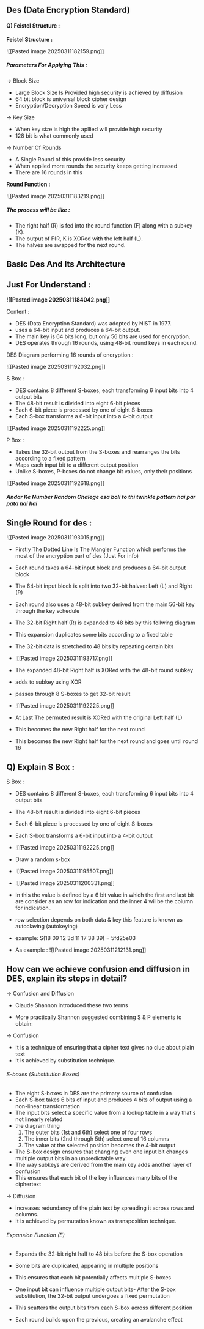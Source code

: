 
## Des (Data Encryption Standard) 

#### Q) Feistel Structure  : 

**Feistel Structure :**

![[Pasted image 20250311182159.png]]

##### Parameters For Applying This :

-> Block Size 

- Large Block Size Is Provided high security is achieved by diffusion
- 64 bit block is universal block cipher design
- Encryption/Decryption Speed is very Less
 
-> Key Size

- When key size is high the apllied will provide high security
- 128 bit is what commonly used

-> Number Of Rounds 

- A Single Round of this provide less security
- When applied more rounds the security keeps getting increased
- There are 16 rounds in this 

**Round Function :**

![[Pasted image 20250311183219.png]]

##### The process will be like :

- The right half (R) is fed into the round function (F) along with a subkey (K).
- The output of F(R, K is XORed with the left half (L).
- The halves are swapped for the next round.


## Basic Des And Its Architecture 


## Just For Understand :

**![[Pasted image 20250311184042.png]]**


Content :

- DES (Data Encryption Standard) was adopted by NIST in 1977.
- uses a 64-bit input and produces a 64-bit output.
- The main key is 64 bits long, but only 56 bits are used for encryption.
- DES operates through 16 rounds, using 48-bit round keys in each round.

DES Diagram performing 16 rounds of encryption :

![[Pasted image 20250311192032.png]]


S Box :

- DES contains 8 different S-boxes, each transforming 6 input bits into 4 output bits
- The 48-bit result is divided into eight 6-bit pieces
- Each 6-bit piece is processed by one of eight S-boxes
- Each S-box transforms a 6-bit input into a 4-bit output

![[Pasted image 20250311192225.png]]

P Box :

- Takes the 32-bit output from the S-boxes and rearranges the bits according to a fixed pattern
- Maps each input bit to a different output position
- Unlike S-boxes, P-boxes do not change bit values, only their positions

![[Pasted image 20250311192618.png]]

##### Andar Ke Number Random Chalege esa boli to thi twinkle pattern hai par pata nai hai

## Single Round for des :


![[Pasted image 20250311193015.png]]

- Firstly The Dotted Line Is The Mangler Function which performs the most of the encryption part of des (Just For info)

- Each round takes a 64-bit input block and produces a 64-bit output block
- The 64-bit input block is split into two 32-bit halves: Left (L) and Right (R)
- Each round also uses a 48-bit subkey derived from the main 56-bit key through the key schedule
- The 32-bit Right half (R) is expanded to 48 bits by this follwing diagram
- This expansion duplicates some bits according to a fixed table
- The 32-bit data is stretched to 48 bits by repeating certain bits
-  ![[Pasted image 20250311193717.png]]

- The expanded 48-bit Right half is XORed with the 48-bit round subkey
- adds to subkey using XOR
- passes through 8 S-boxes to get 32-bit result
- ![[Pasted image 20250311192225.png]]

- At Last The permuted result is XORed with the original Left half (L)
- This becomes the new Right half for the next round
- This becomes the new Right half for the next round and goes until round 16


## Q) Explain S Box :

S Box :

- DES contains 8 different S-boxes, each transforming 6 input bits into 4 output bits
- The 48-bit result is divided into eight 6-bit pieces
- Each 6-bit piece is processed by one of eight S-boxes
- Each S-box transforms a 6-bit input into a 4-bit output
- ![[Pasted image 20250311192225.png]]

- Draw a random s-box
- ![[Pasted image 20250311195507.png]]
- ![[Pasted image 20250311200331.png]]
- In this the value is defined by a 6 bit value in which the first and last bit are consider as an row for indication and the inner 4 wil be the column for indication.. 
- row selection depends on both data & key this feature is known as autoclaving (autokeying)
- example:
	S(18 09 12 3d 11 17 38 39) = 5fd25e03
- As example :
 ![[Pasted image 20250311212131.png]]


## How can we achieve confusion and diffusion in DES, explain its steps in detail?


-> Confusion and Diffusion

- Claude Shannon introduced these two terms

- More practically Shannon suggested combining S & P elements to obtain:

-> Confusion 

- It is a technique of ensuring that a cipher text gives no clue about plain text
- It is achieved by substitution technique.
###### S-boxes (Substitution Boxes)
- The eight S-boxes in DES are the primary source of confusion
- Each S-box takes 6 bits of input and produces 4 bits of output using a non-linear transformation
- The input bits select a specific value from a lookup table in a way that's not linearly related
- the diagram thing 
    1. The outer bits (1st and 6th) select one of four rows
    2. The inner bits (2nd through 5th) select one of 16 columns
    3. The value at the selected position becomes the 4-bit output
- The S-box design ensures that changing even one input bit changes multiple output bits in an unpredictable way
- The way subkeys are derived from the main key adds another layer of confusion
- This ensures that each bit of the key influences many bits of the ciphertext

-> Diffusion

- increases redundancy of the plain text by spreading it across rows and columns.
- It is achieved by permutation known as transposition technique.
###### Expansion Function (E)
- Expands the 32-bit right half to 48 bits before the S-box operation
- Some bits are duplicated, appearing in multiple positions
- This ensures that each bit potentially affects multiple S-boxes
- One input bit can influence multiple output bits- After the S-box substitution, the 32-bit output undergoes a fixed permutation
- This scatters the output bits from each S-box across different position


- Each round builds upon the previous, creating an avalanche effect